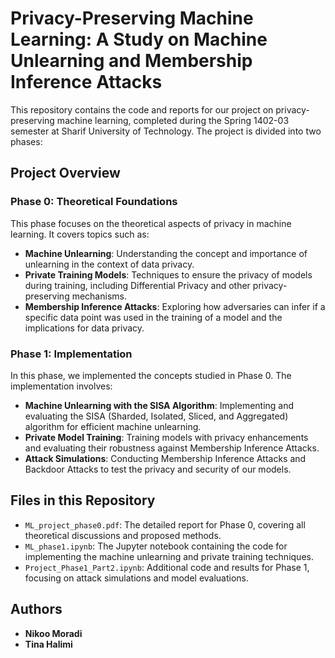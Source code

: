 # Privacy-Preserving Machine Learning: A Study on Machine Unlearning and Membership Inference Attacks

This repository contains the code and reports for our project on privacy-preserving machine learning, completed during the Spring 1402-03 semester at Sharif University of Technology. The project is divided into two phases:

## Project Overview

### Phase 0: Theoretical Foundations
This phase focuses on the theoretical aspects of privacy in machine learning. It covers topics such as:

- **Machine Unlearning**: Understanding the concept and importance of unlearning in the context of data privacy.
- **Private Training Models**: Techniques to ensure the privacy of models during training, including Differential Privacy and other privacy-preserving mechanisms.
- **Membership Inference Attacks**: Exploring how adversaries can infer if a specific data point was used in the training of a model and the implications for data privacy.

### Phase 1: Implementation
In this phase, we implemented the concepts studied in Phase 0. The implementation involves:

- **Machine Unlearning with the SISA Algorithm**: Implementing and evaluating the SISA (Sharded, Isolated, Sliced, and Aggregated) algorithm for efficient machine unlearning.
- **Private Model Training**: Training models with privacy enhancements and evaluating their robustness against Membership Inference Attacks.
- **Attack Simulations**: Conducting Membership Inference Attacks and Backdoor Attacks to test the privacy and security of our models.

## Files in this Repository

- `ML_project_phase0.pdf`: The detailed report for Phase 0, covering all theoretical discussions and proposed methods.
- `ML_phase1.ipynb`: The Jupyter notebook containing the code for implementing the machine unlearning and private training techniques.
- `Project_Phase1_Part2.ipynb`: Additional code and results for Phase 1, focusing on attack simulations and model evaluations.

## Authors
- **Nikoo Moradi**
- **Tina Halimi**
